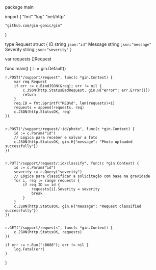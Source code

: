 package main

import (
	"fmt"
	"log"
	"net/http"

	"github.com/gin-gonic/gin"
)

type Request struct {
	ID       string `json:"id"`
	Message  string `json:"message"`
	Severity string `json:"severity"`
}

var requests []Request

func main() {
	r := gin.Default()


	r.POST("/support/request", func(c *gin.Context) {
		var req Request
		if err := c.BindJSON(&req); err != nil {
			c.JSON(http.StatusBadRequest, gin.H{"error": err.Error()})
			return
		}
		req.ID = fmt.Sprintf("REQ%d", len(requests)+1)
		requests = append(requests, req)
		c.JSON(http.StatusOK, req)
	})

	
	r.POST("/support/request/:id/photo", func(c *gin.Context) {
		id := c.Param("id")
		// Lógica para receber e salvar a foto
		c.JSON(http.StatusOK, gin.H{"message": "Photo uploaded successfully"})
	})


	r.PUT("/support/request/:id/classify", func(c *gin.Context) {
		id := c.Param("id")
		severity := c.Query("severity")
		// Lógica para classificar a solicitação com base na gravidade
		for i, req := range requests {
			if req.ID == id {
				requests[i].Severity = severity
				break
			}
		}
		c.JSON(http.StatusOK, gin.H{"message": "Request classified successfully"})
	})


	r.GET("/support/requests", func(c *gin.Context) {
		c.JSON(http.StatusOK, requests)
	})

	if err := r.Run(":8080"); err != nil {
		log.Fatal(err)
	}
}

